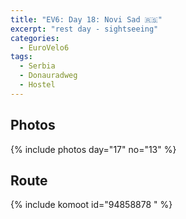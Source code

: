 ```yaml
---
title: "EV6: Day 18: Novi Sad 🇷🇸"
excerpt: "rest day - sightseeing"
categories:
  - EuroVelo6
tags:
  - Serbia
  - Donauradweg
  - Hostel
---
```




## Photos

{% include photos day="17" no="13" %}

## Route
{% include komoot id="94858878 " %}
